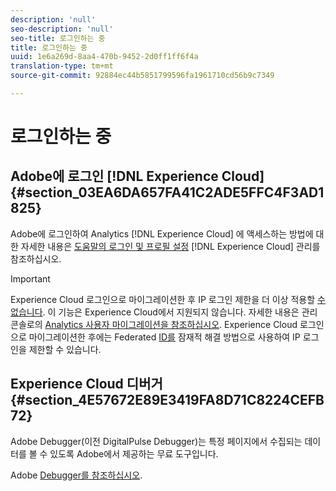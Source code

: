 ```yaml
---
description: 'null'
seo-description: 'null'
seo-title: 로그인하는 중
title: 로그인하는 중
uuid: 1e6a269d-8aa4-470b-9452-2d0ff1ff6f4a
translation-type: tm+mt
source-git-commit: 92884ec44b5851799596fa1961710cd56b9c7349

---
```



# 로그인하는 중

## Adobe에 로그인 [!DNL Experience Cloud]{#section_03EA6DA657FA41C2ADE5FFC4F3AD1825}

Adobe에 로그인하여 Analytics [!DNL Experience Cloud] 에 액세스하는 방법에 대한 자세한 내용은 [도움말의 로그인 및 프로필 설정](https://marketing.adobe.com/resources/help/en_US/mcloud/getting-started-experience-cloud.html) [!DNL Experience Cloud] 관리를 참조하십시오.

>[!IMPORTANT]
>
>Experience Cloud 로그인으로 마이그레이션한 후 IP 로그인 제한을 더 이상 적용할 [수 없습니다](/help/admin/company/security-manager.md). 이 기능은 Experience Cloud에서 지원되지 않습니다. 자세한 내용은 관리 콘솔로의 [Analytics 사용자 마이그레이션을 참조하십시오](https://marketing.adobe.com/resources/help/en_US/experience-cloud/admin-console/analytics-migration/). Experience Cloud 로그인으로 마이그레이션한 후에는 Federated [ID를](https://spark.adobe.com/page/JeSB8EPEQIvjD/) 잠재적 해결 방법으로 사용하여 IP 로그인을 제한할 수 있습니다.

## Experience Cloud 디버거 {#section_4E57672E89E3419FA8D71C8224CEFB72}

Adobe Debugger(이전 DigitalPulse Debugger)는 특정 페이지에서 수집되는 데이터를 볼 수 있도록 Adobe에서 제공하는 무료 도구입니다.

Adobe [Debugger를 참조하십시오](https://chrome.google.com/webstore/detail/adobe-experience-cloud-de/ocdmogmohccmeicdhlhhgepeaijenapj).
